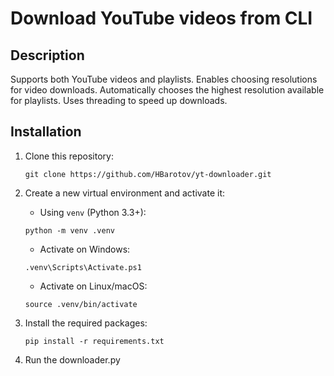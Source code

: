 # Download YouTube videos from CLI

## Description
Supports both YouTube videos and playlists. Enables choosing resolutions for video downloads. Automatically chooses the highest resolution available for playlists.
Uses threading to speed up downloads.

## Installation
1. Clone this repository:

   ```git clone https://github.com/HBarotov/yt-downloader.git```
  
3. Create a new virtual environment and activate it:
   - Using ```venv``` (Python 3.3+):
   
   ```python -m venv .venv``` 

   - Activate on Windows:
     
   ```.venv\Scripts\Activate.ps1```

   - Activate on Linux/macOS:
   
   ```source .venv/bin/activate```
4. Install the required packages:

   ```pip install -r requirements.txt```

5. Run the downloader.py

